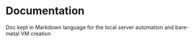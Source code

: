 # Documentation
Doc kept in Markdown language for the local server automation and bare-metal VM creation
